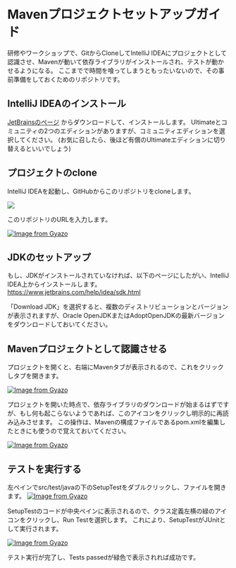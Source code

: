 # Mavenプロジェクトセットアップガイド

研修やワークショップで、GitからCloneしてIntelliJ IDEAにプロジェクトとして認識させ、Mavenが動いて依存ライブラリがインストールされ、テストが動かせるようになる。 ここまでで時間を喰ってしまうともったいないので、その事前準備をしておくためのリポジトリです。


## IntelliJ IDEAのインストール


[JetBrainsのページ](https://www.jetbrains.com/ja-jp/idea/download/) からダウンロードして、インストールします。
Ultimateとコミュニティの2つのエディションがありますが、コミュニティエディションを選択してください。
(お気に召したら、後ほど有償のUltimateエディションに切り替えるといいでしょう)


## プロジェクトのclone

IntelliJ IDEAを起動し、GitHubからこのリポジトリをcloneします。

![](https://i.gyazo.com/ce337feb7f314984e952954f0dc89104.png)

このリポジトリのURLを入力します。

[![Image from Gyazo](https://i.gyazo.com/94b136beeaeb9c7882c064ade39e6dba.png)](https://gyazo.com/94b136beeaeb9c7882c064ade39e6dba)

## JDKのセットアップ

もし、JDKがインストールされていなければ、以下のページにしたがい、IntelliJ IDEA上からインストールします。
https://www.jetbrains.com/help/idea/sdk.html

「Download JDK」を選択すると、複数のディストリビューションとバージョンが表示されますが、Oracle OpenJDKまたはAdoptOpenJDKの最新バージョンをダウンロードしておいてください。

## Mavenプロジェクトとして認識させる

プロジェクトを開くと、右端にMavenタブが表示されるので、これをクリックしタブを開きます。

[![Image from Gyazo](https://i.gyazo.com/115950cd06d2243486ff747b63380e9e.png)](https://gyazo.com/115950cd06d2243486ff747b63380e9e)

プロジェクトを開いた時点で、依存ライブラリのダウンロードが始まるはずですが、もし何も起こらないようであれば、このアイコンをクリックし明示的に再読み込みさせます。
この操作は、Mavenの構成ファイルであるpom.xmlを編集したときにも使うので覚えておいてください。

[![Image from Gyazo](https://i.gyazo.com/1ba7c668e8b66f61d4988fc40463a2bf.png)](https://gyazo.com/1ba7c668e8b66f61d4988fc40463a2bf)

## テストを実行する

左ペインでsrc/test/javaの下のSetupTestをダブルクリックし、ファイルを開きます。
[![Image from Gyazo](https://i.gyazo.com/eb6388a2348fcaedbf3e50ec94599fcd.png)](https://gyazo.com/eb6388a2348fcaedbf3e50ec94599fcd)

SetupTestのコードが中央ペインに表示されるので、クラス定義左横の緑のアイコンをクリックし、Run Testを選択します。
これにより、SetupTestがJUnitとして実行されます。

[![Image from Gyazo](https://i.gyazo.com/812c0e6c8e100c6f5f2c362edc80d78c.png)](https://gyazo.com/812c0e6c8e100c6f5f2c362edc80d78c)

テスト実行が完了し、Tests passedが緑色で表示されれば成功です。
